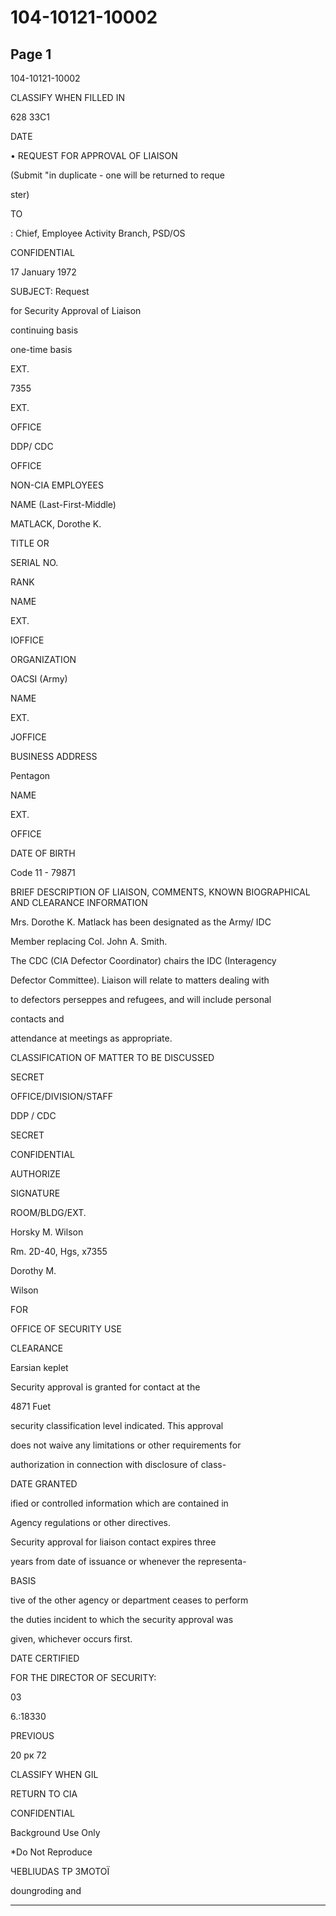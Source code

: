 # 104-10121-10002

## Page 1

104-10121-10002

CLASSIFY WHEN FILLED IN

628 33C1

DATE

• REQUEST FOR APPROVAL OF LIAISON

(Submit "in duplicate - one will be returned to reque

ster)

TO

: Chief, Employee Activity Branch, PSD/OS

CONFIDENTIAL

17 January 1972

SUBJECT: Request

for Security Approval of Liaison

continuing basis

one-time basis

EXT.

7355

EXT.

OFFICE

DDP/ CDC

OFFICE

NON-CIA EMPLOYEES

NAME (Last-First-Middle)

MATLACK, Dorothe K.

TITLE OR

SERIAL NO.

RANK

NAME

EXT.

IOFFICE

ORGANIZATION

OACSI (Army)

NAME

EXT.

JOFFICE

BUSINESS ADDRESS

Pentagon

NAME

EXT.

OFFICE

DATE OF BIRTH

Code 11 - 79871

BRIEF DESCRIPTION OF LIAISON, COMMENTS, KNOWN BIOGRAPHICAL AND CLEARANCE INFORMATION

Mrs. Dorothe K. Matlack has been designated as the Army/ IDC

Member replacing Col. John A. Smith.

The CDC (CIA Defector Coordinator) chairs the IDC (Interagency

Defector Committee). Liaison will relate to matters dealing with

to defectors perseppes and refugees, and will include personal

contacts and

attendance at meetings as appropriate.

CLASSIFICATION OF MATTER TO BE DISCUSSED

SECRET

OFFICE/DIVISION/STAFF

DDP / CDC

SECRET

CONFIDENTIAL

AUTHORIZE

SIGNATURE

ROOM/BLDG/EXT.

Horsky M. Wilson

Rm. 2D-40, Hgs, x7355

Dorothy M.

Wilson

FOR

OFFICE OF SECURITY USE

CLEARANCE

Earsian keplet

Security approval is granted for contact at the

4871 Fuet

security classification level indicated. This approval

does not waive any limitations or other requirements for

authorization in connection with disclosure of class-

DATE GRANTED

ified or controlled information which are contained in

Agency regulations or other directives.

Security approval for liaison contact expires three

years from date of issuance or whenever the representa-

BASIS

tive of the other agency or department ceases to perform

the duties incident to which the security approval was

given, whichever occurs first.

DATE CERTIFIED

FOR THE DIRECTOR OF SECURITY:

03

6.:18330

PREVIOUS

20 рк 72

CLASSIFY WHEN GIL

RETURN TO CIA

CONFIDENTIAL

Background Use Only

*Do Not Reproduce

ЧEBLIUDAS ТР ЗМОТОЇ

doungroding and

---

